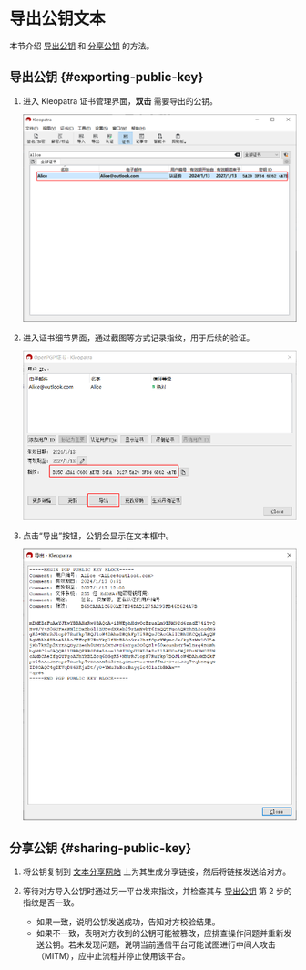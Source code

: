 # 导出公钥文本

本节介绍 [导出公钥](#exporting-public-key) 和 [分享公钥](#sharing-public-key) 的方法。

## 导出公钥 {#exporting-public-key}

1. 进入 Kleopatra 证书管理界面，**双击** 需要导出的公钥。

    ![证书列表](exporting-public-key/certificates.png)

2. 进入证书细节界面，通过截图等方式记录指纹，用于后续的验证。

    ![证书细节](exporting-public-key/certificate-detail.png)

3. 点击“导出”按钮，公钥会显示在文本框中。

    ![公钥文本](exporting-public-key/public-key-text.png)

## 分享公钥 {#sharing-public-key}

1. 将公钥复制到 [文本分享网站](../pastebin.md) 上为其生成分享链接，然后将链接发送给对方。

2. 等待对方导入公钥时通过另一平台发来指纹，并检查其与 [导出公钥](#exporting-public-key) 第 2 步的指纹是否一致。

    - 如果一致，说明公钥发送成功，告知对方校验结果。
    - 如果不一致，表明对方收到的公钥可能被篡改，应排查操作问题并重新发送公钥。若未发现问题，说明当前通信平台可能试图进行中间人攻击（MITM），应中止流程并停止使用该平台。